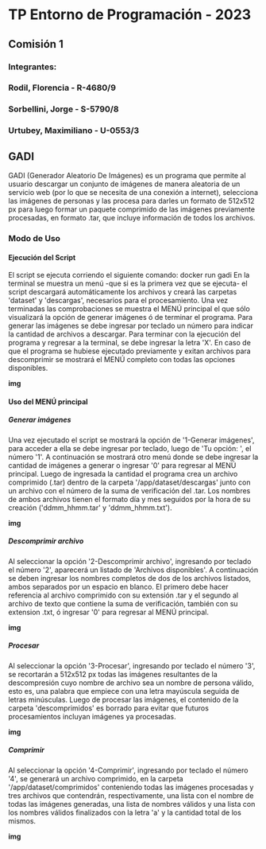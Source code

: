 # TP Entorno de Programación - 2023
## Comisión 1
### Integrantes: 
### Rodil, Florencia - R-4680/9
### Sorbellini, Jorge - S-5790/8
### Urtubey, Maximiliano - U-0553/3

## GADI
GADI (Generador Aleatorio De Imágenes) es un programa que permite al usuario
descargar un conjunto de imágenes de manera aleatoria de un servicio web (por
lo que se necesita de una conexión a internet), selecciona las imágenes de
personas y las procesa para darles un formato de 512x512 px para luego formar
un paquete comprimido de las imágenes previamente procesadas, en formato .tar,
que incluye información de todos los archivos.

### Modo de Uso
#### Ejecución del Script
El script se ejecuta corriendo el siguiente comando: docker run gadi
En la terminal se muestra un menú -que si es la primera vez que se ejecuta-
el script descargará automáticamente los archivos y creará las carpetas
'dataset' y 'descargas', necesarios para el procesamiento. Una vez terminadas
las comprobaciones se muestra el MENÚ principal el que sólo visualizará la
opción de generar imágenes ó de terminar el programa. Para generar las
imágenes se debe ingresar por teclado un número para indicar la cantidad de
archivos a descargar. Para terminar con la ejecución del programa y regresar
a la terminal, se debe ingresar la letra 'X'.
En caso de que el programa se hubiese ejecutado previamente y exitan archivos
para descomprimir se mostrará el MENÚ completo con todas las opciones
disponibles.

**img**

#### Uso del MENÚ principal
##### Generar imágenes
Una vez ejecutado el script se mostrará la opción de '1-Generar imágenes',
para acceder a ella se debe ingresar por teclado, luego de 'Tu opción: ', el
número '1'. A continuación se mostrará otro menú donde se debe ingresar la
cantidad de imágenes a generar o ingresar '0' para regresar al MENÚ principal.
Luego de ingresada la cantidad el programa crea un archivo comprimido (.tar)
dentro de la carpeta '/app/dataset/descargas' junto con un archivo con el
número de la suma de verificación del .tar. Los nombres de ambos archivos
tienen el formato día y mes seguidos por la hora de su creación
('ddmm_hhmm.tar' y 'ddmm_hhmm.txt').

**img**

##### Descomprimir archivo
Al seleccionar la opción '2-Descomprimir archivo', ingresando por teclado el
número '2', aparecerá un listado de 'Archivos disponibles'. A continuación
se deben ingresar los nombres completos de dos de los archivos listados, ambos
separados por un espacio en blanco. El primero debe hacer referencia al archivo
comprimido con su extensión .tar y el segundo al archivo de texto que contiene
la suma de verificación, también con su extension .txt, ó ingresar '0' para
regresar al MENÚ principal.

**img**

##### Procesar
Al seleccionar la opción '3-Procesar', ingresando por teclado el número '3',
se recortarán a 512x512 px todas las imágenes resultantes de la descompresión
cuyo nombre de archivo sea un nombre de persona válido, esto es, una palabra
que empiece con una letra mayúscula seguida de letras minúsculas. Luego de
procesar las imágenes, el contenido de la carpeta 'descomprimidos' es borrado
para evitar que futuros procesamientos incluyan imágenes ya procesadas. 

**img**

##### Comprimir
Al seleccionar la opción '4-Comprimir', ingresando por teclado el número '4',
se generará un archivo comprimido, en la carpeta '/app/dataset/comprimidos'
conteniendo todas las imágenes procesadas y tres archivos que contendrán,
respectivamente, una lista con el nombre de todas las imágenes generadas, una
lista de nombres válidos y una lista con los nombres válidos finalizados con
la letra 'a' y la cantidad total de los mismos.

**img**

